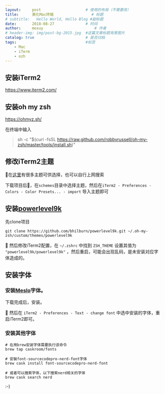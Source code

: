 ```yaml
---
layout:     post   				    # 使用的布局（不需要改）
title:      美化Mac终端 				# 标题 
# subtitle:   Hello World, Hello Blog #副标题
date:       2018-08-27 				# 时间
author:     moxuy 						# 作者
# header-img: img/post-bg-2015.jpg 	#这篇文章标题背景图片
catalog: true 						# 是否归档
tags:								#标签
    - Mac
    - iTerm
    - ozh
---
```


## 安装iTerm2
https://www.iterm2.com/

## 安装oh my zsh
https://ohmyz.sh/

在终端中输入
> sh -c "$(curl -fsSL https://raw.github.com/robbyrussell/oh-my-zsh/master/tools/install.sh)"

## 修改iTerm2主题
在[这里](https://github.com/mbadolato/iTerm2-Color-Schemes)有很多主题可供选择，也可以自行上网搜索

下载项目后，在`schemes`目录中选择主题，然后在`iTerm2 - Preferences - Colors - Color Presets... - import` 导入主题即可

## 安装[powerlevel9k](https://github.com/bhilburn/powerlevel9k)

先clone项目
```shell
git clone https://github.com/bhilburn/powerlevel9k.git ~/.oh-my-zsh/custom/themes/powerlevel9k
```

然后修改iTerm2配置，在 `~/.zshrc` 中找到 `ZSH_THEME` 设置其值为 `"powerlevel9k/powerlevel9k"` ，然后重启，可能会出现乱码，是未安装对应字体造成的。

## 安装字体
### 安装[Meslo](https://github.com/powerline/fonts/blob/master/Meslo%20Slashed/Meslo%20LG%20M%20Regular%20for%20Powerline.ttf)字体。

下载完成后，安装。


然后在 `iTerm2 - Preferences - Text - change font` 中选中安装的字体，重启iTerm2即可。

### 安装其他字体
```
# 在用brew安装字体需要执行该命令
brew tap caskroom/fonts

# 安裝font-sourcecodepro-nerd-font字体
brew cask install font-sourcecodepro-nerd-font

# 或者可以搜索字体，以下搜索nerd相关的字体
brew cask search nerd
```

:-)